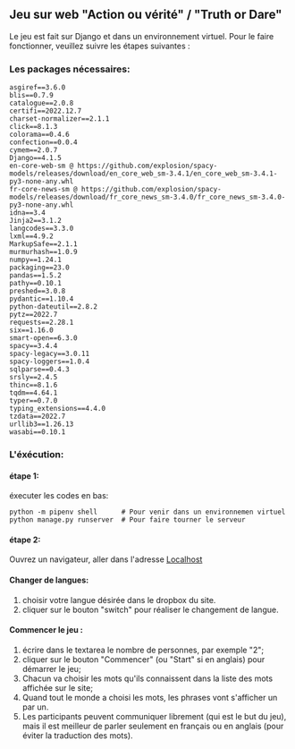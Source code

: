 ## Jeu sur web "Action ou vérité" / "Truth or Dare"

Le jeu est fait sur Django et dans un environnement virtuel. Pour le faire fonctionner, veuillez suivre les étapes suivantes :

### Les packages nécessaires:
```
asgiref==3.6.0
blis==0.7.9
catalogue==2.0.8
certifi==2022.12.7
charset-normalizer==2.1.1
click==8.1.3
colorama==0.4.6
confection==0.0.4
cymem==2.0.7
Django==4.1.5
en-core-web-sm @ https://github.com/explosion/spacy-models/releases/download/en_core_web_sm-3.4.1/en_core_web_sm-3.4.1-py3-none-any.whl
fr-core-news-sm @ https://github.com/explosion/spacy-models/releases/download/fr_core_news_sm-3.4.0/fr_core_news_sm-3.4.0-py3-none-any.whl
idna==3.4
Jinja2==3.1.2
langcodes==3.3.0
lxml==4.9.2
MarkupSafe==2.1.1
murmurhash==1.0.9
numpy==1.24.1
packaging==23.0
pandas==1.5.2
pathy==0.10.1
preshed==3.0.8
pydantic==1.10.4
python-dateutil==2.8.2
pytz==2022.7
requests==2.28.1
six==1.16.0
smart-open==6.3.0
spacy==3.4.4
spacy-legacy==3.0.11
spacy-loggers==1.0.4
sqlparse==0.4.3
srsly==2.4.5
thinc==8.1.6
tqdm==4.64.1
typer==0.7.0
typing_extensions==4.4.0
tzdata==2022.7
urllib3==1.26.13
wasabi==0.10.1
```

### L'éxécution:

#### étape 1:

éxecuter les codes en bas:

```shell
python -m pipenv shell      # Pour venir dans un environnemen virtuel
python manage.py runserver  # Pour faire tourner le serveur
```
#### étape 2:

Ouvrez un navigateur, aller dans l'adresse [Localhost](http://localhost:8000/)

#### Changer de langues:
1. choisir votre langue désirée dans le dropbox du site.
2. cliquer sur le bouton "switch" pour réaliser le changement de langue.

#### Commencer le jeu :
1. écrire dans le textarea le nombre de personnes, par exemple "2";
2. cliquer sur le bouton "Commencer" (ou "Start" si en anglais) pour démarrer le jeu;
3. Chacun va choisir les mots qu'ils connaissent dans la liste des mots affichée sur le site;
4. Quand tout le monde a choisi les mots, les phrases vont s'afficher un par un.
5. Les participants peuvent communiquer librement (qui est le but du jeu), mais il est meilleur de parler seulement en français ou en anglais (pour éviter la traduction des mots).
